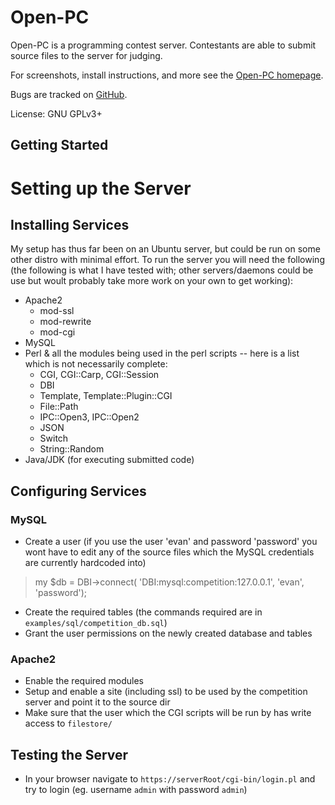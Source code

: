 Open-PC
=======

Open-PC is a programming contest server.  Contestants are able to submit source files to the server for judging.

For screenshots, install instructions, and more see the [Open-PC homepage](https://github.com/leachlife4/Open-PC).

Bugs are tracked on [GitHub](https://github.com/leachlife4/Open-PC).

License: GNU GPLv3+

Getting Started
  --------------

# Setting up the Server
## Installing Services
My setup has thus far been on an Ubuntu server, but could be run on some other distro with minimal effort.
To run the server you will need the following (the following is what I have tested with; other servers/daemons could be use but woult probably take more work on your own to get working):
- Apache2
  - mod-ssl
  - mod-rewrite
  - mod-cgi
- MySQL
- Perl & all the modules being used in the perl scripts -- here is a list which is not necessarily complete:
  - CGI, CGI::Carp, CGI::Session
  - DBI
  - Template, Template::Plugin::CGI
  - File::Path
  - IPC::Open3, IPC::Open2
  - JSON
  - Switch
  - String::Random
- Java/JDK (for executing submitted code)

## Configuring Services
### MySQL
- Create a user (if you use the user 'evan' and password 'password' you wont have to edit any of the source files which the MySQL credentials are currently hardcoded into)
> my $db = DBI->connect( 'DBI:mysql:competition:127.0.0.1', 'evan', 'password');
- Create the required tables (the commands required are in `examples/sql/competition_db.sql`)
- Grant the user permissions on the newly created database and tables

### Apache2
- Enable the required modules
- Setup and enable a site (including ssl) to be used by the competition server and point it to the source dir
- Make sure that the user which the CGI scripts will be run by has write access to `filestore/`

## Testing the Server
- In your browser navigate to `https://serverRoot/cgi-bin/login.pl` and try to login (eg. username `admin` with password `admin`)

